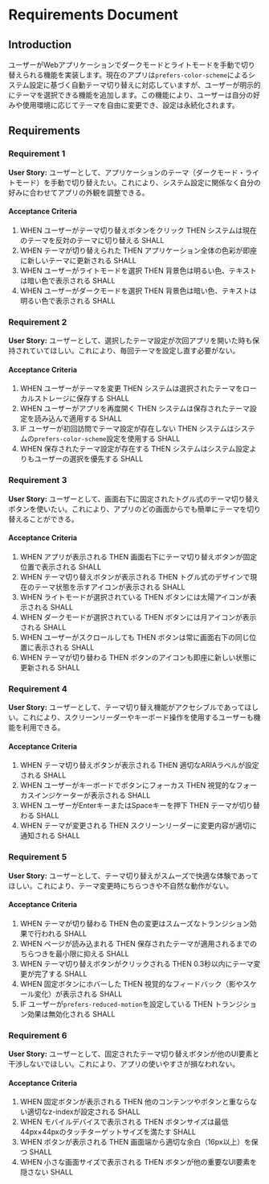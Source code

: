 # Requirements Document

## Introduction

ユーザーがWebアプリケーションでダークモードとライトモードを手動で切り替えられる機能を実装します。現在のアプリは`prefers-color-scheme`によるシステム設定に基づく自動テーマ切り替えに対応していますが、ユーザーが明示的にテーマを選択できる機能を追加します。この機能により、ユーザーは自分の好みや使用環境に応じてテーマを自由に変更でき、設定は永続化されます。

## Requirements

### Requirement 1

**User Story:** ユーザーとして、アプリケーションのテーマ（ダークモード・ライトモード）を手動で切り替えたい。これにより、システム設定に関係なく自分の好みに合わせてアプリの外観を調整できる。

#### Acceptance Criteria

1. WHEN ユーザーがテーマ切り替えボタンをクリック THEN システムは現在のテーマを反対のテーマに切り替える SHALL
2. WHEN テーマが切り替えられた THEN アプリケーション全体の色彩が即座に新しいテーマに更新される SHALL
3. WHEN ユーザーがライトモードを選択 THEN 背景色は明るい色、テキストは暗い色で表示される SHALL
4. WHEN ユーザーがダークモードを選択 THEN 背景色は暗い色、テキストは明るい色で表示される SHALL

### Requirement 2

**User Story:** ユーザーとして、選択したテーマ設定が次回アプリを開いた時も保持されていてほしい。これにより、毎回テーマを設定し直す必要がない。

#### Acceptance Criteria

1. WHEN ユーザーがテーマを変更 THEN システムは選択されたテーマをローカルストレージに保存する SHALL
2. WHEN ユーザーがアプリを再度開く THEN システムは保存されたテーマ設定を読み込んで適用する SHALL
3. IF ユーザーが初回訪問でテーマ設定が存在しない THEN システムはシステムの`prefers-color-scheme`設定を使用する SHALL
4. WHEN 保存されたテーマ設定が存在する THEN システムはシステム設定よりもユーザーの選択を優先する SHALL

### Requirement 3

**User Story:** ユーザーとして、画面右下に固定されたトグル式のテーマ切り替えボタンを使いたい。これにより、アプリのどの画面からでも簡単にテーマを切り替えることができる。

#### Acceptance Criteria

1. WHEN アプリが表示される THEN 画面右下にテーマ切り替えボタンが固定位置で表示される SHALL
2. WHEN テーマ切り替えボタンが表示される THEN トグル式のデザインで現在のテーマ状態を示すアイコンが表示される SHALL
3. WHEN ライトモードが選択されている THEN ボタンには太陽アイコンが表示される SHALL
4. WHEN ダークモードが選択されている THEN ボタンには月アイコンが表示される SHALL
5. WHEN ユーザーがスクロールしても THEN ボタンは常に画面右下の同じ位置に表示される SHALL
6. WHEN テーマが切り替わる THEN ボタンのアイコンも即座に新しい状態に更新される SHALL

### Requirement 4

**User Story:** ユーザーとして、テーマ切り替え機能がアクセシブルであってほしい。これにより、スクリーンリーダーやキーボード操作を使用するユーザーも機能を利用できる。

#### Acceptance Criteria

1. WHEN テーマ切り替えボタンが表示される THEN 適切なARIAラベルが設定される SHALL
2. WHEN ユーザーがキーボードでボタンにフォーカス THEN 視覚的なフォーカスインジケーターが表示される SHALL
3. WHEN ユーザーがEnterキーまたはSpaceキーを押下 THEN テーマが切り替わる SHALL
4. WHEN テーマが変更される THEN スクリーンリーダーに変更内容が適切に通知される SHALL

### Requirement 5

**User Story:** ユーザーとして、テーマ切り替えがスムーズで快適な体験であってほしい。これにより、テーマ変更時にちらつきや不自然な動作がない。

#### Acceptance Criteria

1. WHEN テーマが切り替わる THEN 色の変更はスムーズなトランジション効果で行われる SHALL
2. WHEN ページが読み込まれる THEN 保存されたテーマが適用されるまでのちらつきを最小限に抑える SHALL
3. WHEN テーマ切り替えボタンがクリックされる THEN 0.3秒以内にテーマ変更が完了する SHALL
4. WHEN 固定ボタンにホバーした THEN 視覚的なフィードバック（影やスケール変化）が表示される SHALL
5. IF ユーザーが`prefers-reduced-motion`を設定している THEN トランジション効果は無効化される SHALL

### Requirement 6

**User Story:** ユーザーとして、固定されたテーマ切り替えボタンが他のUI要素と干渉しないでほしい。これにより、アプリの使いやすさが損なわれない。

#### Acceptance Criteria

1. WHEN 固定ボタンが表示される THEN 他のコンテンツやボタンと重ならない適切なz-indexが設定される SHALL
2. WHEN モバイルデバイスで表示される THEN ボタンサイズは最低44px×44pxのタッチターゲットサイズを満たす SHALL
3. WHEN ボタンが表示される THEN 画面端から適切な余白（16px以上）を保つ SHALL
4. WHEN 小さな画面サイズで表示される THEN ボタンが他の重要なUI要素を隠さない SHALL
